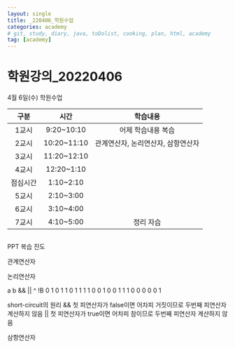 ```yaml
---
layout: single
title: _220406_학원수업
categories: academy
# git, study, diary, java, toDolist, cooking, plan, html, academy
tag: [academy] 
---
```


# 학원강의_20220406

4월 6일(수) 학원수업

|구분|시간|학습내용|
|:--:|:--:|:--:|
|1교시|9:20~10:10|어제 학습내용 복습|
|2교시|10:20~11:10|관계연산자, 논리연산자, 삼항연산자|
|3교시|11:20~12:10||
|4교시|12:20~1:10||
|점심시간|1:10~2:10||
|5교시|2:10~3:00||
|6교시|3:10~4:00||
|7교시|4:10~5:00|정리 자습|

##
PPT 복습
진도 

관계연산자

논리연산자

a b && || ^ !B
0 1  0  1  1  0
1 1  1  1  0  0
1 0  0  1  1  1
0 0  0  0  0  1

short-circuit의 원리
&& 첫 피연산자가 false이면 어차피 거짓이므로 두번째 피연산자 계산하지 않음
|| 첫 피연산자가 true이면 어차피 참이므로 두번째 피연산자 계산하지 않음

삼항연산자